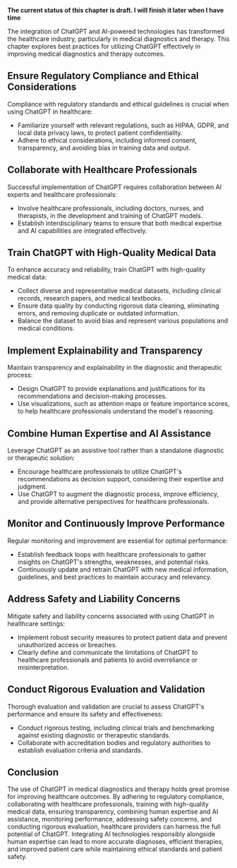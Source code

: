 **The current status of this chapter is draft. I will finish it later when I have time**

The integration of ChatGPT and AI-powered technologies has transformed the healthcare industry, particularly in medical diagnostics and therapy. This chapter explores best practices for utilizing ChatGPT effectively in improving medical diagnostics and therapy outcomes.

Ensure Regulatory Compliance and Ethical Considerations
-------------------------------------------------------

Compliance with regulatory standards and ethical guidelines is crucial when using ChatGPT in healthcare:

* Familiarize yourself with relevant regulations, such as HIPAA, GDPR, and local data privacy laws, to protect patient confidentiality.
* Adhere to ethical considerations, including informed consent, transparency, and avoiding bias in training data and output.

Collaborate with Healthcare Professionals
-----------------------------------------

Successful implementation of ChatGPT requires collaboration between AI experts and healthcare professionals:

* Involve healthcare professionals, including doctors, nurses, and therapists, in the development and training of ChatGPT models.
* Establish interdisciplinary teams to ensure that both medical expertise and AI capabilities are integrated effectively.

Train ChatGPT with High-Quality Medical Data
--------------------------------------------

To enhance accuracy and reliability, train ChatGPT with high-quality medical data:

* Collect diverse and representative medical datasets, including clinical records, research papers, and medical textbooks.
* Ensure data quality by conducting rigorous data cleaning, eliminating errors, and removing duplicate or outdated information.
* Balance the dataset to avoid bias and represent various populations and medical conditions.

Implement Explainability and Transparency
-----------------------------------------

Maintain transparency and explainability in the diagnostic and therapeutic process:

* Design ChatGPT to provide explanations and justifications for its recommendations and decision-making processes.
* Use visualizations, such as attention maps or feature importance scores, to help healthcare professionals understand the model's reasoning.

Combine Human Expertise and AI Assistance
-----------------------------------------

Leverage ChatGPT as an assistive tool rather than a standalone diagnostic or therapeutic solution:

* Encourage healthcare professionals to utilize ChatGPT's recommendations as decision support, considering their expertise and judgment.
* Use ChatGPT to augment the diagnostic process, improve efficiency, and provide alternative perspectives for healthcare professionals.

Monitor and Continuously Improve Performance
--------------------------------------------

Regular monitoring and improvement are essential for optimal performance:

* Establish feedback loops with healthcare professionals to gather insights on ChatGPT's strengths, weaknesses, and potential risks.
* Continuously update and retrain ChatGPT with new medical information, guidelines, and best practices to maintain accuracy and relevancy.

Address Safety and Liability Concerns
-------------------------------------

Mitigate safety and liability concerns associated with using ChatGPT in healthcare settings:

* Implement robust security measures to protect patient data and prevent unauthorized access or breaches.
* Clearly define and communicate the limitations of ChatGPT to healthcare professionals and patients to avoid overreliance or misinterpretation.

Conduct Rigorous Evaluation and Validation
------------------------------------------

Thorough evaluation and validation are crucial to assess ChatGPT's performance and ensure its safety and effectiveness:

* Conduct rigorous testing, including clinical trials and benchmarking against existing diagnostic or therapeutic standards.
* Collaborate with accreditation bodies and regulatory authorities to establish evaluation criteria and standards.

Conclusion
----------

The use of ChatGPT in medical diagnostics and therapy holds great promise for improving healthcare outcomes. By adhering to regulatory compliance, collaborating with healthcare professionals, training with high-quality medical data, ensuring transparency, combining human expertise and AI assistance, monitoring performance, addressing safety concerns, and conducting rigorous evaluation, healthcare providers can harness the full potential of ChatGPT. Integrating AI technologies responsibly alongside human expertise can lead to more accurate diagnoses, efficient therapies, and improved patient care while maintaining ethical standards and patient safety.
